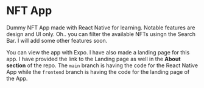 # NFT App

Dummy NFT App made with React Native for learning. Notable features are design and UI only. Oh.. you can filter the available NFTs usingn the Search Bar. I will add some other features soon.

You can view the app with Expo. I have also made a landing page for this app. I have provided the link to the Landing page as well in the **About section** of the repo.
The `main` branch is having the code for the React Native App while the `frontend` branch is having the code for the landing page of the App.
